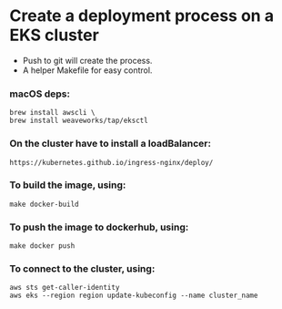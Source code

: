 # Create a deployment process on a EKS cluster

- Push to git will create the process.
- A helper Makefile for easy control.

### macOS deps:
```
brew install awscli \
brew install weaveworks/tap/eksctl
```
### On the cluster have to install a loadBalancer:
```
https://kubernetes.github.io/ingress-nginx/deploy/
```
### To build the image, using:
```
make docker-build
```
### To push the image to dockerhub, using:
```
make docker push
```
### To connect to the cluster, using:
```
aws sts get-caller-identity
aws eks --region region update-kubeconfig --name cluster_name
```

